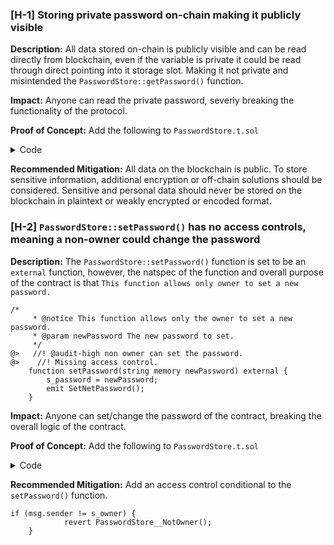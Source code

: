 ### [H-1] Storing private password on-chain making it publicly visible

**Description:** All data stored on-chain is publicly visible and can be read directly from blockchain, even if the variable is private it could be read through direct pointing into it storage slot. Making it not private and misintended the `PasswordStore::getPassword()` function.

**Impact:** Anyone can read the private password, severly breaking the functionality of the protocol.

**Proof of Concept:** Add the following to `PasswordStore.t.sol`
<details>
<summary>Code</summary>

```solidity
function test_any_non_owner_can_see_password() public {
    string memory victimPassword = "mySecretPassword"; // Defines Victim's (Owner's) password
    vm.startPrank(owner); // Simulates Victim's address for the next call
    passwordStore.setPassword(victimPassword); // Victim sets their password

    // At this point, Victim thinks their password is now "privately" stored on the protocol and is completely secret.
    // The exploit code that now follows can be performed by just about everyone on the blockchain who are aware of the Victim's protocol and can access and read the Victim's password.

    /////////// EXPLOIT CODE performed by Attacker ///////////

    // By observing the protocol's source code at `PasswordStore.sol`, we notice that `s_password` is the second storage variable declared in the contract. Since storage slots are alloted in the order of declaration in the EVM, its slot value will be '1'
    uint256 S_PASSWORD_STORAGE_SLOT_VALUE = 1;

    // Access the protocol's storage data at slot 1
    bytes32 slotData = vm.load(
        address(passwordStore),
        bytes32(S_PASSWORD_STORAGE_SLOT_VALUE)
    );

    // Converting `bytes` data to `string`
    string memory anyoneCanReadPassword = string(
        abi.encodePacked(slotData)
    );
    // Exposes Victim's password on console
    console.log(anyoneCanReadPassword);
}

```
</details>

**Recommended Mitigation:** All data on the blockchain is public. To store sensitive information, additional encryption or off-chain solutions should be considered. Sensitive and personal data should never be stored on the blockchain in plaintext or weakly encrypted or encoded format.

### [H-2] `PasswordStore::setPassword()` has no access controls, meaning a non-owner could change the password

**Description:** The `PasswordStore::setPassword()` function is set to be an `external` function, however, the natspec of the function and overall purpose of the contract is that `This function allows only owner to set a new password.`

```solidity
/*
     * @notice This function allows only the owner to set a new password.
     * @param newPassword The new password to set.
     */
@>   //! @audit-high non owner can set the password.
@>    //! Missing access control.
    function setPassword(string memory newPassword) external { 
        s_password = newPassword;
        emit SetNetPassword();
    }
```

**Impact:** Anyone can set/change the password of the contract, breaking the overall logic of the contract.

**Proof of Concept:** Add the following to `PasswordStore.t.sol`
<details>
<summary>Code</summary>

```solidity
    function test_anyone_can_set_password(address randomAddress) public {
        vm.assume(randomAddress != owner);
        vm.prank(randomAddress);
        string memory expectedPassword = "myNewPassword";
        passwordStore.setPassword(expectedPassword);

        vm.prank(owner);
        string memory actualPassword = passwordStore.getPassword();
        assertEq(actualPassword, expectedPassword);
    }
```
</details>

**Recommended Mitigation:** Add an access control conditional to the `setPassword()` function.

```solidity
if (msg.sender != s_owner) {
            revert PasswordStore__NotOwner();
    }
```